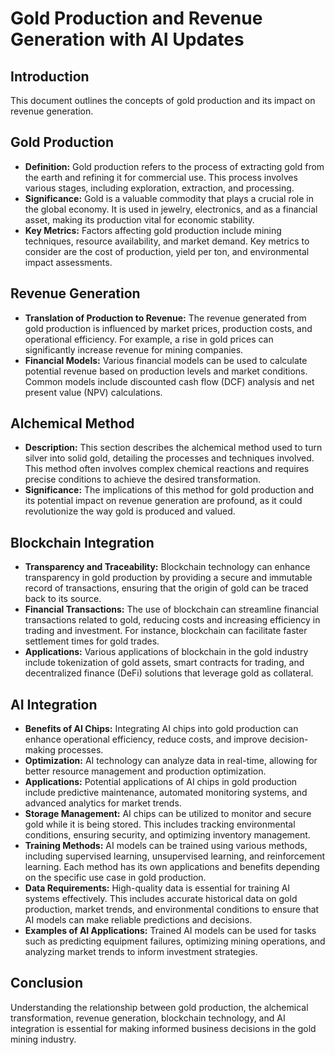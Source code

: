 # Gold Production and Revenue Generation with AI Updates

## Introduction
This document outlines the concepts of gold production and its impact on revenue generation.

## Gold Production
- **Definition:** Gold production refers to the process of extracting gold from the earth and refining it for commercial use. This process involves various stages, including exploration, extraction, and processing.
- **Significance:** Gold is a valuable commodity that plays a crucial role in the global economy. It is used in jewelry, electronics, and as a financial asset, making its production vital for economic stability.
- **Key Metrics:** Factors affecting gold production include mining techniques, resource availability, and market demand. Key metrics to consider are the cost of production, yield per ton, and environmental impact assessments.

## Revenue Generation
- **Translation of Production to Revenue:** The revenue generated from gold production is influenced by market prices, production costs, and operational efficiency. For example, a rise in gold prices can significantly increase revenue for mining companies.
- **Financial Models:** Various financial models can be used to calculate potential revenue based on production levels and market conditions. Common models include discounted cash flow (DCF) analysis and net present value (NPV) calculations.

## Alchemical Method
- **Description:** This section describes the alchemical method used to turn silver into solid gold, detailing the processes and techniques involved. This method often involves complex chemical reactions and requires precise conditions to achieve the desired transformation.
- **Significance:** The implications of this method for gold production and its potential impact on revenue generation are profound, as it could revolutionize the way gold is produced and valued.

## Blockchain Integration
- **Transparency and Traceability:** Blockchain technology can enhance transparency in gold production by providing a secure and immutable record of transactions, ensuring that the origin of gold can be traced back to its source.
- **Financial Transactions:** The use of blockchain can streamline financial transactions related to gold, reducing costs and increasing efficiency in trading and investment. For instance, blockchain can facilitate faster settlement times for gold trades.
- **Applications:** Various applications of blockchain in the gold industry include tokenization of gold assets, smart contracts for trading, and decentralized finance (DeFi) solutions that leverage gold as collateral.

## AI Integration
- **Benefits of AI Chips:** Integrating AI chips into gold production can enhance operational efficiency, reduce costs, and improve decision-making processes.
- **Optimization:** AI technology can analyze data in real-time, allowing for better resource management and production optimization.
- **Applications:** Potential applications of AI chips in gold production include predictive maintenance, automated monitoring systems, and advanced analytics for market trends.
- **Storage Management:** AI chips can be utilized to monitor and secure gold while it is being stored. This includes tracking environmental conditions, ensuring security, and optimizing inventory management.
- **Training Methods:** AI models can be trained using various methods, including supervised learning, unsupervised learning, and reinforcement learning. Each method has its own applications and benefits depending on the specific use case in gold production.
- **Data Requirements:** High-quality data is essential for training AI systems effectively. This includes accurate historical data on gold production, market trends, and environmental conditions to ensure that AI models can make reliable predictions and decisions.
- **Examples of AI Applications:** Trained AI models can be used for tasks such as predicting equipment failures, optimizing mining operations, and analyzing market trends to inform investment strategies.

## Conclusion
Understanding the relationship between gold production, the alchemical transformation, revenue generation, blockchain technology, and AI integration is essential for making informed business decisions in the gold mining industry.
